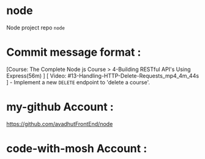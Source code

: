 # node 
Node project repo `node` 

# Commit message format : 
[Course: The Complete Node js Course > 4-Building RESTful API's Using Express(56m) ] [ Video: #13-Handling-HTTP-Delete-Requests_mp4_4m_44s ] - Implement a new `DELETE` endpoint to 'delete a course'.


# my-github Account : 
https://github.com/avadhutFrontEnd/node 

# code-with-mosh Account : 
